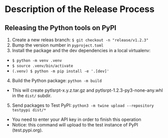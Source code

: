 # Description of the Release Process 

## Releasing the Python tools on PyPI

1. Create a new releas branch: `$ git checkout -n "release/v1.2.3"`
2. Bump the version number in `pyproject.toml`
3. Install the package and the dev dependencies in a local virtualenv:
  * `$ python -m venv .venv`
  * `$ source .venv/bin/activate`
  * `(.venv) $ python -m pip install -e '.[dev]'`
4. Build the Python package: `python -m build`
  * This will create pytlsrpt-x.y.z.tar.gz and pytlsrpt-1.2.3-py3-none-any.whl in the `dist/` subdir.
5. Send packages to Test PyPI: `python3 -m twine upload --repository testpypi dist/*`
  * You need to enter your API key in order to finish this operation
  * Notice: this command will upload to the test instance of PyPI (test.pypi.org).


